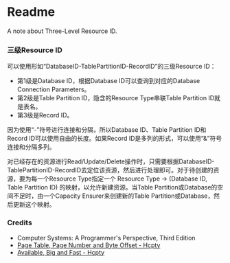 # Readme
A note about Three-Level Resource ID.

### 三级Resource ID

可以使用形如“DatabaseID-TablePartitionID-RecordID”的三级Resource ID：
- 第1级是Database ID，根据Database ID可以查询到对应的Database Connection Parameters。
- 第2级是Table Partition ID，隐含的Resource Type串联Table Partition ID就是表名。
- 第3级是Record ID。

因为使用“-”符号进行连接和分隔，所以Database ID、Table Partition ID和Record ID可以使用自由的长度。如果Record ID是多列的形式，可以使用“&”符号连接和分隔多列。

对已经存在的资源进行Read/Update/Delete操作时，只需要根据DatabaseID-TablePartitionID-RecordID去定位该资源，然后进行处理即可。对于待创建的资源，要为每一个Resource Type指定一个 Resource Type -> (Database ID, Table Partition ID) 的映射，以允许新建资源。当Table Partition或Database的空间不足时，由一个Capacity Ensurer来创建新的Table Partition或Database，然后更新这个映射。

### Credits
- Computer Systems: A Programmer's Perspective, Third Edition
- [Page Table, Page Number and Byte Offset - Hcpty](https://github.com/hcpty/page-table-page-number-and-byte-offset)
- [Available, Big and Fast - Hcpty](https://github.com/hcpty/available-big-and-fast)
